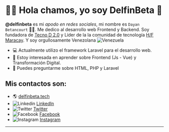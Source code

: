 # 👋🏽 Hola chamos, yo soy DelfinBeta 🐬

**@delfinbeta** es mi _apodo en redes sociales_, mi nombre es `Dayan Betancourt` 👧🏾. Me dedico al desarrollo web Frontend y Backend. Soy fundadora de [Tecno D 2.0](https://tecnod20.com) y Líder de la la comunidad de tecnología [H/F Maracay](https://hfmaracay.com.ve). Y soy orgullosamente Venezolana ![Venezuela](https://img.icons8.com/color/16/000000/venezuela.png)

- 💻 Actualmente utilizo el framework Laravel para el desarrollo web.
- 📘 Estoy interesada en aprender sobre Frontend (Js - Vue) y Transformación Digital.
- 💬 Puedes preguntarme sobre HTML, PHP y Laravel

## Mis contactos son:
- 🌎 [delfinbeta.tech](https://delfinbeta.tech)
- ![Linkedin](https://img.icons8.com/color/16/000000/linkedin.png) [LinkedIn](https://www.linkedin.com/in/delfinbeta/)
- ![Twitter](https://img.icons8.com/fluent/16/000000/twitter.png) [Twitter](https://twitter.com/delfinbeta)
- ![Facebook](https://img.icons8.com/fluent/16/000000/facebook-new.png) [Facebook](https://www.facebook.com/delfinbeta)
- ![Instagram](https://img.icons8.com/fluent/16/000000/instagram-new.png) [Instagram](https://www.instagram.com/delfinbeta/)

------------

<!--
- 👯 I’m looking to collaborate on ...
- 🤔 I’m looking for help with ...
-->
